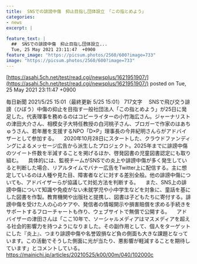 ```yaml
---
title:  SNSでの誹謗中傷　抑止目指し団体設立　「この指とめよう」  
categories:
- news
excerpt: |
  
feature_text: |
  ##  SNSでの誹謗中傷　抑止目指し団体設立...
  Tue, 25 May 2021 23:11:47  +0900
feature_image: "https://picsum.photos/2560/600?image=733"
image: "https://picsum.photos/2560/600?image=733"
---
```


[https://asahi.5ch.net/test/read.cgi/newsplus/1621951907/](https://asahi.5ch.net/test/read.cgi/newsplus/1621951907/)
posted on Tue, 25 May 2021 23:11:47  +0900

<!--more-->

毎日新聞 2021/5/25 15:01（最終更新 5/25 15:01） 717文字 　SNSで飛び交う誹謗（ひぼう）中傷の抑止を目指す一般社団法人「この指とめよう」が25日に発足した。代表理事を務めるのはコピーライターの小竹海広さん。ジャーナリストの津田大介さん、相模女子大特任教授の白河桃子さん、ブロガーで作家のはあちゅうさん、若年層を支援するNPO「D×P」理事長の今井紀明さんらがアドバイザーとして参加する。 　2020年10月28日にスタートした、クラウドファンディングによるメッセージ広告から派生したプロジェクト。2025年までに誹謗中傷のツイート件数を半減することを掲げるほか、啓発図書の児童図書認定にも取り組む。 　具体的には、監視チームがSNSでの炎上や誹謗中傷が多く発生していると判断した場合、リアルタイムでバナー広告をTwitter上に配信する。主に想定しているのは人種や見た目、障害者などに対する差別全般。他の誹謗中傷についても、アドバイザーらが協議して対処方法を判断する。 　また、SNS上の誹謗中傷について知識や免疫がない未就学児や小中学生などを対象に、童話を基にした図書を作製。教育機関や出版社と提携し、図書は子どもたちに寄付する。誹謗中傷を受けた人の心のケアや、発信者の情報開示や損害賠償を求める手続きをサポートするフローチャートも作り、ウェブサイトで無償で公開する。 　アドバイザーの津田さんは「ここ10年で、ソーシャルメディアはマスメディアを超える社会的影響力を持つようになりました。その副作用として、個人をターゲットにした『炎上』、つまり誹謗中傷や名誉毀損など負の側面も大きな課題となっています。この活動でそうした側面に光が当たり、悪影響が軽減することを期待しています」とコメントしている。 https://mainichi.jp/articles/20210525/k00/00m/040/102000c
